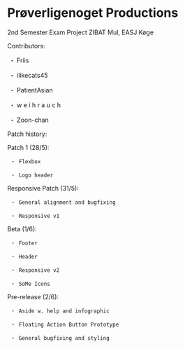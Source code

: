 # Prøverligenoget Productions
2nd Semester Exam Project
ZIBAT Mul, EASJ Køge

Contributors:

  ・ Friis
  
  ・ ilikecats45
  
  ・ PatientAsian
  
  ・ w e i h r a u c h
  
  ・ Zoon-chan
  
Patch history:

  Patch 1 (28/5):
  
     ・ Flexbox
     
     ・ Logo header
     
  Responsive Patch (31/5):
  
     ・ General alignment and bugfixing
     
     ・ Responsive v1
  
  Beta (1/6):
  
     ・ Footer
     
     ・ Header
     
     ・ Responsive v2
     
     ・ SoMe Icons
     
  Pre-release (2/6):
  
     ・ Aside w. help and infographic
     
     ・ Floating Action Button Prototype
     
     ・ General bugfixing and styling
  
